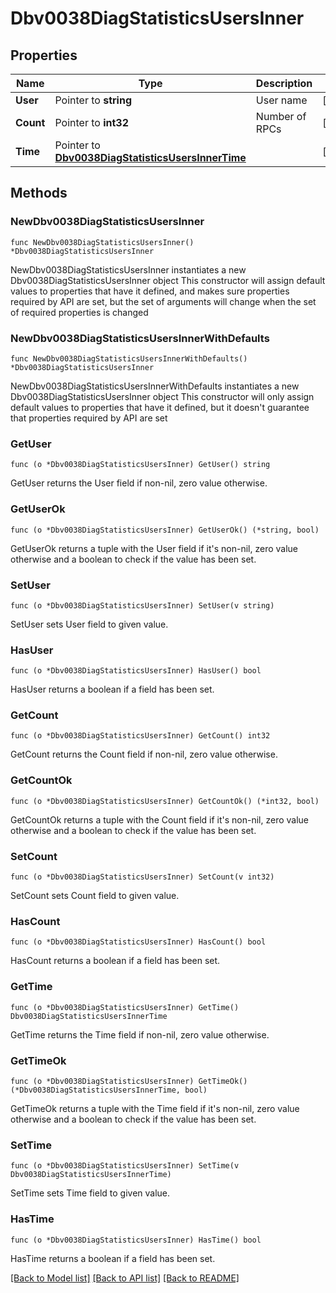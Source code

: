 # Dbv0038DiagStatisticsUsersInner

## Properties

Name | Type | Description | Notes
------------ | ------------- | ------------- | -------------
**User** | Pointer to **string** | User name | [optional] 
**Count** | Pointer to **int32** | Number of RPCs | [optional] 
**Time** | Pointer to [**Dbv0038DiagStatisticsUsersInnerTime**](Dbv0038DiagStatisticsUsersInnerTime.md) |  | [optional] 

## Methods

### NewDbv0038DiagStatisticsUsersInner

`func NewDbv0038DiagStatisticsUsersInner() *Dbv0038DiagStatisticsUsersInner`

NewDbv0038DiagStatisticsUsersInner instantiates a new Dbv0038DiagStatisticsUsersInner object
This constructor will assign default values to properties that have it defined,
and makes sure properties required by API are set, but the set of arguments
will change when the set of required properties is changed

### NewDbv0038DiagStatisticsUsersInnerWithDefaults

`func NewDbv0038DiagStatisticsUsersInnerWithDefaults() *Dbv0038DiagStatisticsUsersInner`

NewDbv0038DiagStatisticsUsersInnerWithDefaults instantiates a new Dbv0038DiagStatisticsUsersInner object
This constructor will only assign default values to properties that have it defined,
but it doesn't guarantee that properties required by API are set

### GetUser

`func (o *Dbv0038DiagStatisticsUsersInner) GetUser() string`

GetUser returns the User field if non-nil, zero value otherwise.

### GetUserOk

`func (o *Dbv0038DiagStatisticsUsersInner) GetUserOk() (*string, bool)`

GetUserOk returns a tuple with the User field if it's non-nil, zero value otherwise
and a boolean to check if the value has been set.

### SetUser

`func (o *Dbv0038DiagStatisticsUsersInner) SetUser(v string)`

SetUser sets User field to given value.

### HasUser

`func (o *Dbv0038DiagStatisticsUsersInner) HasUser() bool`

HasUser returns a boolean if a field has been set.

### GetCount

`func (o *Dbv0038DiagStatisticsUsersInner) GetCount() int32`

GetCount returns the Count field if non-nil, zero value otherwise.

### GetCountOk

`func (o *Dbv0038DiagStatisticsUsersInner) GetCountOk() (*int32, bool)`

GetCountOk returns a tuple with the Count field if it's non-nil, zero value otherwise
and a boolean to check if the value has been set.

### SetCount

`func (o *Dbv0038DiagStatisticsUsersInner) SetCount(v int32)`

SetCount sets Count field to given value.

### HasCount

`func (o *Dbv0038DiagStatisticsUsersInner) HasCount() bool`

HasCount returns a boolean if a field has been set.

### GetTime

`func (o *Dbv0038DiagStatisticsUsersInner) GetTime() Dbv0038DiagStatisticsUsersInnerTime`

GetTime returns the Time field if non-nil, zero value otherwise.

### GetTimeOk

`func (o *Dbv0038DiagStatisticsUsersInner) GetTimeOk() (*Dbv0038DiagStatisticsUsersInnerTime, bool)`

GetTimeOk returns a tuple with the Time field if it's non-nil, zero value otherwise
and a boolean to check if the value has been set.

### SetTime

`func (o *Dbv0038DiagStatisticsUsersInner) SetTime(v Dbv0038DiagStatisticsUsersInnerTime)`

SetTime sets Time field to given value.

### HasTime

`func (o *Dbv0038DiagStatisticsUsersInner) HasTime() bool`

HasTime returns a boolean if a field has been set.


[[Back to Model list]](../README.md#documentation-for-models) [[Back to API list]](../README.md#documentation-for-api-endpoints) [[Back to README]](../README.md)


